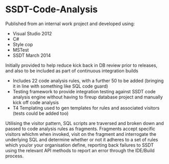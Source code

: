 # SSDT-Code-Analysis

Published from an internal work project and developed using:
-  Visual Studio 2012
-  C#
-  Style cop
-  MSTest
-  SSDT March 2014

Initially provided to help reduce kick back in DB review prior to releases, and also to be included as part of continuous integration builds 

- Includes 22 code analysis rules, with a further 50 to be added (bringing it in line with something like SQL code guard)
- Testing framework to provide integration testing against SSDT code analysis engine without having to fireup database project 
  and manually kick off code analysis
- T4 Templating used to gen templates for rules and associated visitors (tests could be added too)

Utilising the visitor pattern, SQL scripts are traversed and broken down and passed to code analysis rules as fragments. 
Fragments accept specific visitors whichm when invoked, visit on the fragment and interrogate the underlying SQL and determine whether or not it adheres to a set of rules which you/or your organisation define, reporting back failures to SSDT using the relevant API methods to report an error through the IDE/Build process. 
